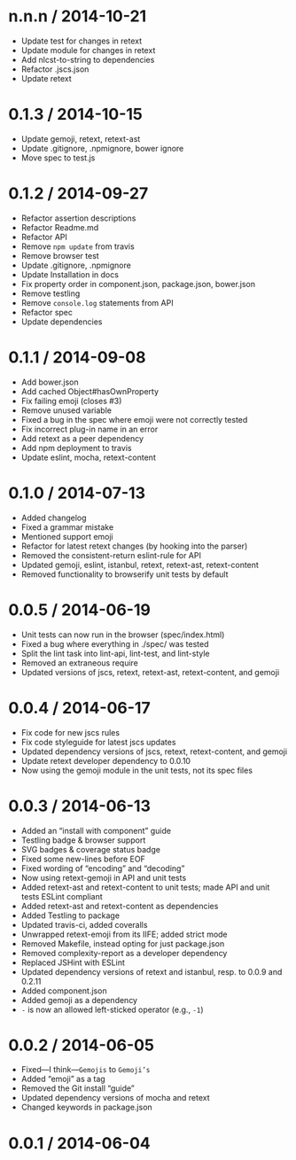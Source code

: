 
n.n.n / 2014-10-21
==================

 * Update test for changes in retext
 * Update module for changes in retext
 * Add nlcst-to-string to dependencies
 * Refactor .jscs.json
 * Update retext

0.1.3 / 2014-10-15
==================

 * Update gemoji, retext, retext-ast
 * Update .gitignore, .npmignore, bower ignore
 * Move spec to test.js

0.1.2 / 2014-09-27
==================

 * Refactor assertion descriptions
 * Refactor Readme.md
 * Refactor API
 * Remove `npm update` from travis
 * Remove browser test
 * Update .gitignore, .npmignore
 * Update Installation in docs
 * Fix property order in component.json, package.json, bower.json
 * Remove testling
 * Remove `console.log` statements from API
 * Refactor spec
 * Update dependencies

0.1.1 / 2014-09-08
==================

 * Add bower.json
 * Add cached Object#hasOwnProperty
 * Fix failing emoji (closes #3)
 * Remove unused variable
 * Fixed a bug in the spec where emoji were not correctly tested
 * Fix incorrect plug-in name in an error
 * Add retext as a peer dependency
 * Add npm deployment to travis
 * Update eslint, mocha, retext-content

0.1.0 / 2014-07-13
==================

 * Added changelog
 * Fixed a grammar mistake
 * Mentioned support emoji
 * Refactor for latest retext changes (by hooking into the parser)
 * Removed the consistent-return eslint-rule for API
 * Updated gemoji, eslint, istanbul, retext, retext-ast, retext-content
 * Removed functionality to browserify unit tests by default

0.0.5 / 2014-06-19
==================

 * Unit tests can now run in the browser (spec/index.html)
 * Fixed a bug where everything in ./spec/ was tested
 * Split the lint task into lint-api, lint-test, and lint-style
 * Removed an extraneous require
 * Updated versions of jscs, retext, retext-ast, retext-content, and gemoji

0.0.4 / 2014-06-17
==================

 * Fix code for new jscs rules
 * Fix code styleguide for latest jscs updates
 * Updated dependency versions of jscs, retext, retext-content, and gemoji
 * Update retext developer dependency to 0.0.10
 * Now using the gemoji module in the unit tests, not its spec files

0.0.3 / 2014-06-13
==================

 * Added an “install with component” guide
 * Testling badge & browser support
 * SVG badges & coverage status badge
 * Fixed some new-lines before EOF
 * Fixed wording of “encoding” and “decoding”
 * Now using retext-gemoji in API and unit tests
 * Added retext-ast and retext-content to unit tests; made API and unit tests ESLint compliant
 * Added retext-ast and retext-content as dependencies
 * Added Testling to package
 * Updated travis-ci, added coveralls
 * Unwrapped retext-emoji from its IIFE; added strict mode
 * Removed Makefile, instead opting for just package.json
 * Removed complexity-report as a developer dependency
 * Replaced JSHint with ESLint
 * Updated dependency versions of retext and istanbul, resp. to 0.0.9 and 0.2.11
 * Added component.json
 * Added gemoji as a dependency
 * `-` is now an allowed left-sticked operator (e.g., `-1`)

0.0.2 / 2014-06-05
==================

 * Fixed—I think—`Gemojis` to `Gemoji’s`
 * Added “emoji” as a tag
 * Removed the Git install “guide”
 * Updated dependency versions of mocha and retext
 * Changed keywords in package.json

0.0.1 / 2014-06-04
==================
